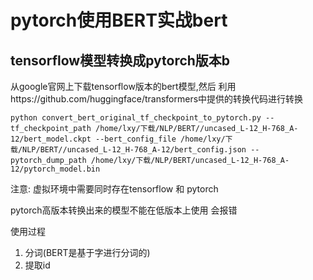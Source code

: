 # pytorch使用BERT实战bert

## tensorflow模型转换成pytorch版本b	

从google官网上下载tensorflow版本的bert模型,然后 利用https://github.com/huggingface/transformers中提供的转换代码进行转换

```shell
python convert_bert_original_tf_checkpoint_to_pytorch.py --tf_checkpoint_path /home/lxy/下载/NLP/BERT//uncased_L-12_H-768_A-12/bert_model.ckpt --bert_config_file /home/lxy/下载/NLP/BERT//uncased_L-12_H-768_A-12/bert_config.json --pytorch_dump_path /home/lxy/下载/NLP/BERT/uncased_L-12_H-768_A-12/pytorch_model.bin
```



注意: 虚拟环境中需要同时存在tensorflow 和 pytorch 

pytorch高版本转换出来的模型不能在低版本上使用 会报错

使用过程

1. 分词(BERT是基于字进行分词的)
2. 提取id






